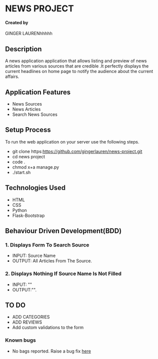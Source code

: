 # NEWS PROJECT

#### Created by 
   GINGER LAURENhhhhh

## Description
A news application application that allows listing and preview of news articles from various sources that are credible .It perfectly displays the  current headlines on home page to notify the audience about the current affairs.

## Application Features
* News Sources
* News Articles
* Search News Sources

## Setup Process
To run the web application on your server use the following steps.

*  git clone https:https://github.com/gingerlauren/news-project.git
*  cd news project
*  code .
*  chmod x+a manage.py
* ./start.sh

## Technologies Used

* HTML
* CSS
* Python
* Flask-Bootstrap


## Behaviour Driven Development(BDD)
### 1. Displays Form To Search Source
* INPUT: Source Name
* OUTPUT: All Articles From The Source.

### 2. Displays Nothing If Source Name Is  Not Filled
* INPUT: ""
* OUTPUT:"". 

## TO DO
* ADD CATEGORIES
* ADD REVIEWS
* Add custom validations to the form

### Known bugs
* No bags reported.
Raise a bug fix [here](https://github.com/gingerlauren/news-project.git)


